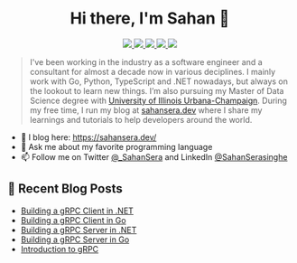 <h1 align="center"> Hi there, I'm Sahan 👋 </h1>

<p align="center"> 
 <a href="https://twitter.com/_SahanSera" alt="sahan serasinghe's twitter">
   <img src="https://img.shields.io/badge/-@_SahanSera-%231DA1F2?style=flat-square&logo=twitter&logoColor=ffffff" />
 </a>
 <a href="https://github.com/sahansera" alt="sahan serasinghe's github">
   <img src="https://img.shields.io/badge/-@sahansera-%23181717?style=flat-square&logo=github" />
 </a>
 <a href="https://www.linkedin.com/in/sahanserasinghe" alt="sahan serasinghe's linkedin">
   <img src="https://img.shields.io/badge/-sahanserasinghe-blue?style=flat-square&logo=Linkedin&logoColor=white&link=https://www.linkedin.com/in/sahanserasinghe" />
 </a>
 <a href="https://sahansera.dev" alt="sahan serasinghe's blog">
   <img src="https://img.shields.io/badge/sahansera-FFA500?style=flat-square&logo=rss&logoColor=white" />
 </a>
 <a>
   <img src="https://komarev.com/ghpvc/?username=sahansera&color=ff69b4&style=flat-square" />
 </a>
</p>

> I've been working in the industry as a software engineer and a consultant for almost a decade now in various deciplines. I mainly work with Go, Python, TypeScript and .NET nowadays, but always on the lookout to learn new things. I’m also pursuing my Master of Data Science degree with [University of Illinois Urbana-Champaign](https://cs.illinois.edu/). During my free time, I run my blog at [sahansera.dev](https://sahansera.dev/) where I share my learnings and tutorials to help developers around the world.

- 📝 I blog here: https://sahansera.dev/
- 💬  Ask me about my favorite programming language
- 📫 Follow me on Twitter [@_SahanSera](https://twitter.com/_SahanSera) and LinkedIn [@SahanSerasinghe](https://www.linkedin.com/in/sahanserasinghe/)

## 📙 Recent Blog Posts
<!--START_SECTION:feed-->
* [Building a gRPC Client in .NET](https:&#x2F;&#x2F;sahansera.dev&#x2F;building-grpc-client-dotnet&#x2F;)
* [Building a gRPC Client in Go](https:&#x2F;&#x2F;sahansera.dev&#x2F;building-grpc-client-go&#x2F;)
* [Building a gRPC Server in .NET](https:&#x2F;&#x2F;sahansera.dev&#x2F;building-grpc-server-dotnet&#x2F;)
* [Building a gRPC Server in Go](https:&#x2F;&#x2F;sahansera.dev&#x2F;building-grpc-server-go&#x2F;)
* [Introduction to gRPC](https:&#x2F;&#x2F;sahansera.dev&#x2F;introduction-to-grpc&#x2F;)
<!--END_SECTION:feed-->
